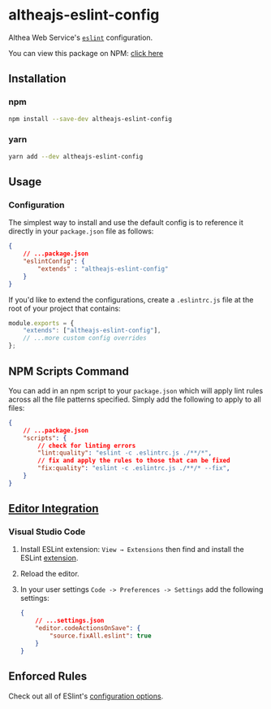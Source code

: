 # altheajs-eslint-config

Althea Web Service's [`eslint`](https://eslint.org/) configuration.

You can view this package on NPM: [click here](https://www.npmjs.com/package/altheajs-eslint-config)

## Installation

### npm

```sh
npm install --save-dev altheajs-eslint-config
```

### yarn

```sh
yarn add --dev altheajs-eslint-config
```

## Usage

### Configuration

The simplest way to install and use the default config is to reference it directly in your `package.json` file as follows:

```json
{
	// ...package.json
	"eslintConfig": {
		"extends" : "altheajs-eslint-config"
	}
}
```

If you'd like to extend the configurations, create a `.eslintrc.js` file at the root of your project that contains:

```js
module.exports = {
	"extends": ["altheajs-eslint-config"],
	// ...more custom config overrides
};
```

## NPM Scripts Command

You can add in an npm script to your `package.json` which will apply lint rules across all the file patterns specified. Simply add the following to apply to all files:

```json
{
	// ...package.json
	"scripts": {
		// check for linting errors
		"lint:quality": "eslint -c .eslintrc.js ./**/*",
		// fix and apply the rules to those that can be fixed
		"fix:quality": "eslint -c .eslintrc.js ./**/* --fix",
	}
}
```

## [Editor Integration](https://eslint.org/docs/user-guide/integrations)

### Visual Studio Code

1. Install ESLint extension: `View → Extensions` then find and install the ESLint [extension](https://marketplace.visualstudio.com/items?itemName=dbaeumer.vscode-eslint).
2. Reload the editor.
3. In your user settings `Code -> Preferences -> Settings` add the following settings:

	```json
	{
		// ...settings.json
		"editor.codeActionsOnSave": {
			"source.fixAll.eslint": true
		}
	}
	```


## Enforced Rules

Check out all of ESlint's [configuration options](https://eslint.org/docs/rules/).
